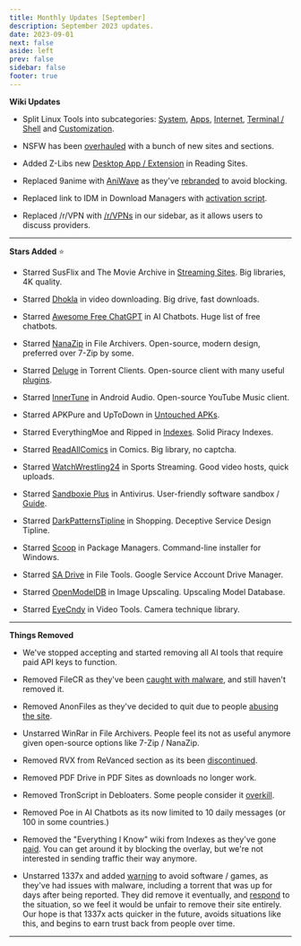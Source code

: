 ```yaml
---
title: Monthly Updates [September]
description: September 2023 updates.
date: 2023-09-01
next: false
aside: left
prev: false
sidebar: false
footer: true
---
```

<Post authors="['nbats']" />

**Wiki Updates**

* Split Linux Tools into subcategories: [System](https://fmhy.pages.dev/linuxguide/#linux-system), [Apps](https://fmhy.pages.dev/linuxguide/#linux-apps), [Internet](https://fmhy.pages.dev/linuxguide/#linux-internet), [Terminal / Shell](https://fmhy.pages.dev/linuxguide/#terminal--shell) and [Customization](https://fmhy.pages.dev/linuxguide/#customization).

* NSFW has been [overhauled](https://fmhy.pages.dev/nsfwpiracy/) with a bunch of new sites and sections.

* Added Z-Libs new [Desktop App / Extension](https://fmhy.pages.dev/readingpiracyguide/#reading-sites) in Reading Sites. 

* Replaced 9anime with [AniWave](https://fmhy.pages.dev/videopiracyguide/#anime-streaming) as they've [rebranded](https://torrentfreak.com/9anime-rebrands-to-aniwave-citing-legal-troubles-230802/) to avoid blocking. 

* Replaced link to IDM in Download Managers with [activation script](https://fmhy.pages.dev/storage/#file-download-managers).

* Replaced /r/VPN with [/r/VPNs](https://www.reddit.com/r/vpns/) in our sidebar, as it allows users to discuss providers.

***

**Stars Added** ⭐

* Starred SusFlix and The Movie Archive in [Streaming Sites](https://fmhy.pages.dev/videopiracyguide/#multi-server). Big libraries, 4K quality.

* Starred [Dhokla](https://fmhy.pages.dev/videopiracyguide/#drives--directories) in video downloading. Big drive, fast downloads. 

* Starred [Awesome Free ChatGPT](https://github.com/LiLittleCat/awesome-free-chatgpt/blob/main/README_en.md) in AI Chatbots. Huge list of free chatbots.

* Starred [NanaZip](https://fmhy.pages.dev/storage/#compression-programs) in File Archivers. Open-source, modern design, preferred over 7-Zip by some. 

* Starred [Deluge](https://fmhy.pages.dev/torrentpiracyguide/#torrent-clients) in Torrent Clients. Open-source client with many useful [plugins](https://dev.deluge-torrent.org/wiki/Plugins).

* Starred [InnerTune](https://fmhy.pages.dev/android-iosguide/#android-audio) in Android Audio. Open-source YouTube Music client. 

* Starred APKPure and UpToDown in [Untouched APKs](https://fmhy.pages.dev/android-iosguide/#untouched-apks).

* Starred EverythingMoe and Ripped in [Indexes](https://fmhy.pages.dev/miscguide/#indexes). Solid Piracy Indexes.

* Starred [ReadAllComics](https://fmhy.pages.dev/readingpiracyguide/#comic-sites) in Comics. Big library, no captcha.

* Starred [WatchWrestling24](https://fmhy.pages.dev/videopiracyguide/#sports-streaming) in Sports Streaming. Good video hosts, quick uploads.

* Starred [Sandboxie Plus](https://fmhy.pages.dev/adblockvpnguide/#antivirus) in Antivirus. User-friendly software sandbox / [Guide](https://rentry.co/sandboxie-guide).

* Starred [DarkPatternsTipline](https://fmhy.pages.dev/miscguide/#shopping) in Shopping. Deceptive Service Design Tipline. 

* Starred [Scoop](https://fmhy.pages.dev/storage/#package-managers) in Package Managers. Command-line installer for Windows.

*  Starred [SA Drive](https://fmhy.pages.dev/toolsguide/#file-tools) in File Tools. Google Service Account Drive Manager. 

* Starred [OpenModelDB](https://fmhy.pages.dev/storage/#image-upscalers) in Image Upscaling. Upscaling Model Database.

* Starred [EyeCndy](https://fmhy.pages.dev/toolsguide/#video-tools) in Video Tools. Camera technique library.

***
 
**Things Removed**

* We've stopped accepting and started removing all AI tools that require paid API keys to function.

* Removed FileCR as they've been [caught with malware](https://rentry.co/filecr_malware), and still haven't removed it. 

* Removed AnonFiles as they've decided to quit due to people [abusing the site](https://i.imgur.com/lXoEqAV.png).

* Unstarred WinRar in File Archivers. People feel its not as useful anymore given open-source options like 7-Zip / NanaZip.

* Removed RVX from ReVanced section as its been [discontinued](https://github.com/inotia00/revanced-documentation/wiki/Announcement).

* Removed PDF Drive in PDF Sites as downloads no longer work. 

* Removed TronScript in Debloaters. Some people consider it [overkill](https://i.imgur.com/K5hf5Bu.png). 

* Removed Poe in AI Chatbots as its now limited to 10 daily messages (or 100 in some countries.)

* Removed the "Everything I Know" wiki from Indexes as they've gone [paid](https://i.imgur.com/ig8jPGL.jpg). You can get around it by blocking the overlay, but we're not interested in sending traffic their way anymore.

* Unstarred 1337x and added [warning](https://pastebin.com/Rc9MYMZ7) to avoid software / games, as they've had issues with malware, including a torrent that was up for days after being reported. They did remove it eventually, and [respond](https://i.imgur.com/ij4CXIm.png) to the situation, so we feel it would be unfair to remove their site entirely. Our hope is that 1337x acts quicker in the future, avoids situations like this, and begins to earn trust back from people over time.

***
